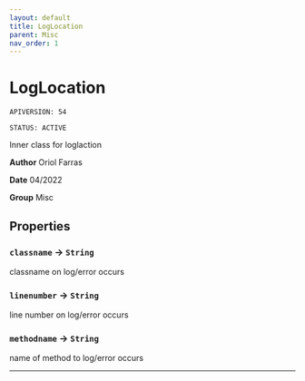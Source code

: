 ```yaml
---
layout: default
title: LogLocation
parent: Misc
nav_order: 1
---
```


# LogLocation

`APIVERSION: 54`

`STATUS: ACTIVE`

Inner class for loglaction

**Author** Oriol Farras

**Date** 04/2022

**Group** Misc

## Properties

### `classname` → `String`

classname on log/error occurs

### `linenumber` → `String`

line number on log/error occurs

### `methodname` → `String`

name of method to log/error occurs

---
